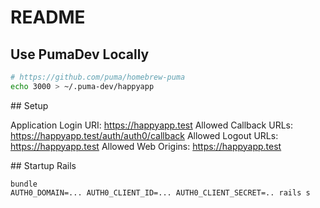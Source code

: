 # README

## Use PumaDev Locally

```sh
# https://github.com/puma/homebrew-puma
echo 3000 > ~/.puma-dev/happyapp
```

## Setup

Application Login URI: https://happyapp.test
Allowed Callback URLs: https://happyapp.test/auth/auth0/callback
Allowed Logout URLs: https://happyapp.test
Allowed Web Origins: https://happyapp.test

## Startup Rails

```
bundle
AUTH0_DOMAIN=... AUTH0_CLIENT_ID=... AUTH0_CLIENT_SECRET=.. rails s
```
